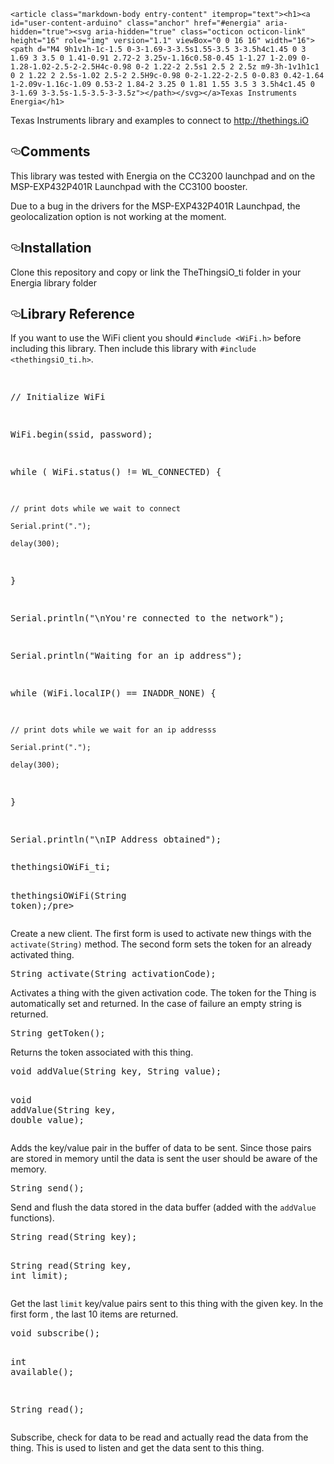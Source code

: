   <div id="readme" class="readme blob instapaper_body">
    <article class="markdown-body entry-content" itemprop="text"><h1><a id="user-content-arduino" class="anchor" href="#energia" aria-hidden="true"><svg aria-hidden="true" class="octicon octicon-link" height="16" role="img" version="1.1" viewBox="0 0 16 16" width="16"><path d="M4 9h1v1h-1c-1.5 0-3-1.69-3-3.5s1.55-3.5 3-3.5h4c1.45 0 3 1.69 3 3.5 0 1.41-0.91 2.72-2 3.25v-1.16c0.58-0.45 1-1.27 1-2.09 0-1.28-1.02-2.5-2-2.5H4c-0.98 0-2 1.22-2 2.5s1 2.5 2 2.5z m9-3h-1v1h1c1 0 2 1.22 2 2.5s-1.02 2.5-2 2.5H9c-0.98 0-2-1.22-2-2.5 0-0.83 0.42-1.64 1-2.09v-1.16c-1.09 0.53-2 1.84-2 3.25 0 1.81 1.55 3.5 3 3.5h4c1.45 0 3-1.69 3-3.5s-1.5-3.5-3-3.5z"></path></svg></a>Texas Instruments Energia</h1>

<p>Texas Instruments library and examples to connect to <a href="http://thethings.iO">http://thethings.iO</a></p>

<h2><a id="user-content-comments" class="anchor" href="#comments" aria-hidden="true"><svg aria-hidden="true" class="octicon octicon-link" height="16" role="img" version="1.1" viewBox="0 0 16 16" width="16"><path d="M4 9h1v1h-1c-1.5 0-3-1.69-3-3.5s1.55-3.5 3-3.5h4c1.45 0 3 1.69 3 3.5 0 1.41-0.91 2.72-2 3.25v-1.16c0.58-0.45 1-1.27 1-2.09 0-1.28-1.02-2.5-2-2.5H4c-0.98 0-2 1.22-2 2.5s1 2.5 2 2.5z m9-3h-1v1h1c1 0 2 1.22 2 2.5s-1.02 2.5-2 2.5H9c-0.98 0-2-1.22-2-2.5 0-0.83 0.42-1.64 1-2.09v-1.16c-1.09 0.53-2 1.84-2 3.25 0 1.81 1.55 3.5 3 3.5h4c1.45 0 3-1.69 3-3.5s-1.5-3.5-3-3.5z"></path></svg></a>Comments</h2>

This library was tested with Energia on the CC3200 launchpad and on the MSP-EXP432P401R Launchpad with the CC3100 booster.

Due to a bug in the drivers for the MSP-EXP432P401R Launchpad, the geolocalization option is not working at the moment.

<h2><a id="user-content-installation" class="anchor" href="#installation" aria-hidden="true"><svg aria-hidden="true" class="octicon octicon-link" height="16" role="img" version="1.1" viewBox="0 0 16 16" width="16"><path d="M4 9h1v1h-1c-1.5 0-3-1.69-3-3.5s1.55-3.5 3-3.5h4c1.45 0 3 1.69 3 3.5 0 1.41-0.91 2.72-2 3.25v-1.16c0.58-0.45 1-1.27 1-2.09 0-1.28-1.02-2.5-2-2.5H4c-0.98 0-2 1.22-2 2.5s1 2.5 2 2.5z m9-3h-1v1h1c1 0 2 1.22 2 2.5s-1.02 2.5-2 2.5H9c-0.98 0-2-1.22-2-2.5 0-0.83 0.42-1.64 1-2.09v-1.16c-1.09 0.53-2 1.84-2 3.25 0 1.81 1.55 3.5 3 3.5h4c1.45 0 3-1.69 3-3.5s-1.5-3.5-3-3.5z"></path></svg></a>Installation</h2>

<p>Clone this repository and copy or link the TheThingsiO_ti folder in your Energia library folder</p>

<h2><a id="user-content-library-reference" class="anchor" href="#library-reference" aria-hidden="true"><svg aria-hidden="true" class="octicon octicon-link" height="16" role="img" version="1.1" viewBox="0 0 16 16" width="16"><path d="M4 9h1v1h-1c-1.5 0-3-1.69-3-3.5s1.55-3.5 3-3.5h4c1.45 0 3 1.69 3 3.5 0 1.41-0.91 2.72-2 3.25v-1.16c0.58-0.45 1-1.27 1-2.09 0-1.28-1.02-2.5-2-2.5H4c-0.98 0-2 1.22-2 2.5s1 2.5 2 2.5z m9-3h-1v1h1c1 0 2 1.22 2 2.5s-1.02 2.5-2 2.5H9c-0.98 0-2-1.22-2-2.5 0-0.83 0.42-1.64 1-2.09v-1.16c-1.09 0.53-2 1.84-2 3.25 0 1.81 1.55 3.5 3 3.5h4c1.45 0 3-1.69 3-3.5s-1.5-3.5-3-3.5z"></path></svg></a>Library Reference</h2>

<p>If you want to use the WiFi client you should <code>#include &lt;WiFi.h&gt;</code> before including this library. Then include this library with <code>#include &lt;thethingsiO_ti.h&gt;</code>.</p>

<div class="highlight highlight-source-c++"><pre>
<span class="pl-k">// Initialize WiFi
WiFi.begin(ssid, password);
while ( WiFi.status() != WL_CONNECTED) {
	// print dots while we wait to connect
    Serial.print(".");
    delay(300);
}
Serial.println("\nYou're connected to the network");
Serial.println("Waiting for an ip address");
while (WiFi.localIP() == INADDR_NONE) {
	// print dots while we wait for an ip addresss
    Serial.print(".");
    delay(300);
}
Serial.println("\nIP Address obtained"</span>);</pre></div>

<div class="highlight highlight-source-c++"><pre><span class="pl-en">thethingsiOWiFi_ti;</span>

<span class="pl-en">thethingsiOWiFi</span>(String token);/pre></div>

<p>Create a new client. The first form is used to activate new things with the <code>activate(String)</code> method. The second form sets the token for an already activated thing.</p>

<div class="highlight highlight-source-c++"><pre>String <span class="pl-en">activate</span>(String activationCode);</pre></div>

<p>Activates a thing with the given activation code. The token for the Thing is automatically set and returned. In the case of failure an empty string is returned.</p>

<div class="highlight highlight-source-c++"><pre>String <span class="pl-en">getToken</span>();</pre></div>

<p>Returns the token associated with this thing.</p>

<div class="highlight highlight-source-c++"><pre><span class="pl-k">void</span> <span class="pl-en">addValue</span>(String key, String value);
<span class="pl-k">void</span> <span class="pl-en">addValue</span>(String key, <span class="pl-k">double</span> value);</pre></div>

<p>Adds the key/value pair in the buffer of data to be sent. Since those pairs are stored in memory until the data is sent the user should be aware of the memory.</p>

<div class="highlight highlight-source-c++"><pre>String <span class="pl-en">send</span>();</pre></div>

<p>Send and flush the data stored in the data buffer (added with the <code>addValue</code> functions).</p>

<div class="highlight highlight-source-c++"><pre>String <span class="pl-en">read</span>(String key);
String <span class="pl-en">read</span>(String key, <span class="pl-k">int</span> limit);</pre></div>

<p>Get the last <code>limit</code> key/value pairs sent to this thing with the given key. In the first form , the last 10 items are returned.</p>

<div class="highlight highlight-source-c++"><pre><span class="pl-k">void</span> <span class="pl-en">subscribe</span>();
<span class="pl-k">int</span> <span class="pl-en">available</span>();
String <span class="pl-en">read</span>();</pre></div>

<p>Subscribe, check for data to be read and actually read the data from the thing. This is used to listen and get the data sent to this thing.</p>
</article>
  </div>

</div>

